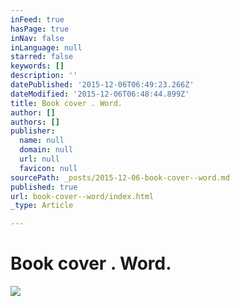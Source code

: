 ```yaml
---
inFeed: true
hasPage: true
inNav: false
inLanguage: null
starred: false
keywords: []
description: ''
datePublished: '2015-12-06T06:49:23.266Z'
dateModified: '2015-12-06T06:48:44.899Z'
title: Book cover . Word.
author: []
authors: []
publisher:
  name: null
  domain: null
  url: null
  favicon: null
sourcePath: _posts/2015-12-06-book-cover--word.md
published: true
url: book-cover--word/index.html
_type: Article

---
```

# Book cover . Word.
![](https://the-grid-user-content.s3-us-west-2.amazonaws.com/a4376b7b-c4ff-49de-b999-ccc06062e6c3.png)